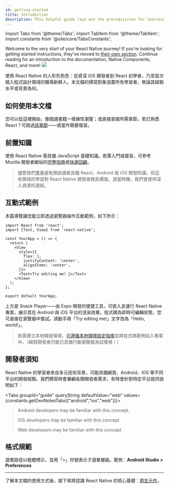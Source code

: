```yaml
---
id: getting-started
title: Introduction
description: This helpful guide lays out the prerequisites for learning React Native, using these docs, and setting up your environment.
---
```


import Tabs from '@theme/Tabs'; import TabItem from '@theme/TabItem'; import constants from '@site/core/TabsConstants';

<div className="content-banner">
  Welcome to the very start of your React Native journey! If you're looking for getting started instructions, they've moved to <a href="environment-setup">their own section</a>. Continue reading for an introduction to the documentation, Native Components, React, and more!
  <img className="content-banner-img" src="/docs/assets/p_android-ios-devices.svg" alt=" " />
</div>

使用 React Native 的人形形色色：從資深 iOS 開發者到 React 初學者，乃至首次踏入程式設計領域的職場新鮮人。本文檔的撰寫對象涵蓋所有學習者，無論其經驗水平或背景為何。

## 如何使用本文檔

您可以從這裡開始，像閱讀書籍一樣線性瀏覽；或直接查閱所需章節。若已熟悉 React？可跳過[該章節](intro-react)——或當作簡要複習。

## 前置知識

使用 React Native 需具備 JavaScript 基礎知識。若需入門或複習，可參考 Mozilla 開發者網站的[完整指南](https://developer.mozilla.org/en-US/docs/Web/JavaScript)或[快速回顧](https://developer.mozilla.org/en-US/docs/Web/JavaScript/A_re-introduction_to_JavaScript)。

> 儘管我們盡量避免預設讀者具備 React、Android 或 iOS 開發知識，但這些領域的學習對 React Native 開發者極具價值。適當時機，我們會提供深入資源的連結。

## 互動式範例

本篇導覽讓您能立即透過瀏覽器操作互動範例，如下所示：

```SnackPlayer name=Hello%20World
import React from 'react';
import {Text, View} from 'react-native';

const YourApp = () => {
  return (
    <View
      style={{
        flex: 1,
        justifyContent: 'center',
        alignItems: 'center',
      }}>
      <Text>Try editing me! 🎉</Text>
    </View>
  );
};

export default YourApp;
```

上方是 Snack Player——由 Expo 開發的便捷工具，可嵌入並運行 React Native 專案，展示其在 Android 與 iOS 平台的渲染效果。程式碼為即時可編輯狀態，您可直接在瀏覽器中嘗試。請動手將「Try editing me!」文字改為「Hello, world!」。

> 若需建立本地開發環境，[可遵循本地環境設定指南](set-up-your-environment)並將程式碼範例貼入專案中。（網頁開發者可能已具備行動瀏覽器測試環境！）

## 開發者須知

React Native 的學習者來自多元技術背景，可能具備網頁、Android、iOS 等不同平台的開發經驗。我們撰寫時會兼顧各類開發者需求，有時會針對特定平台提供說明如下：

<Tabs groupId="guide" queryString defaultValue="web" values={constants.getDevNotesTabs(["android","ios","web"])}>

<TabItem value="android">

> Android developers may be familiar with this concept.

</TabItem>
<TabItem value="ios">

> iOS developers may be familiar with this concept.

</TabItem>
<TabItem value="web">

> Web developers may be familiar with this concept.

</TabItem>
</Tabs>

## 格式規範

選單路徑以粗體標示，並用「>」符號表示子選單層級。範例：**Android Studio > Preferences**

---

了解本文檔的使用方式後，接下來將認識 React Native 的核心基礎：[原生元件](intro-react-native-components.md)。